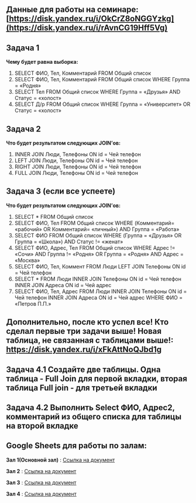 ## Данные для работы на семинаре: [https://disk.yandex.ru/i/OkCrZ8oNGGYzkg](https://disk.yandex.ru/i/rAvnCG19Hff5Vg)



## Задача 1
**Чему будет равна выборка:**

1. SELECT ФИО, Тел, Комментарий FROM Общий список
2. SELECT ФИО, Тел, Комментарий FROM Общий список WHERE 
Группа = «Родня»
3. SELECT Тел FROM Общий список WHERE Группа = «Друзья» 
AND Статус = «холост»
4. SELECT Д/р FROM Общий список WHERE Группа = «Университет» 
OR Статус = «холост»


## Задача 2

**Что будет результатом следующих JOIN’ов:**

1. INNER JOIN Люди, Телефоны ON id = Чей телефон
2. LEFT JOIN Люди, Телефоны ON id = Чей телефон
3. RIGHT JOIN Люди, Телефоны ON id = Чей телефон
4. FULL JOIN Люди, Телефоны ON id = Чей телефон



## Задача 3 (если все успеете)


**Что будет результатом следующих JOIN’ов:**


1. SELECT * FROM Общий список
2. SELECT ФИО, Тел FROM Общий список WHERE (Комментарий= «рабочий» OR Комментарий= «личный») AND Группа = «Работа»
3. SELECT ФИО FROM Общий список WHERE (Группа = «Друзья» OR Группа = «Школа») AND Статус != «женат»
4. SELECT ФИО, Адрес, Тел FROM Общий список WHERE Адрес != «Сочи» AND Группа != «Родня» OR Группа = «Родня» AND Адрес = «Москва»
5. SELECT ФИО, Тел, Коммент FROM Люди LEFT JOIN Телефоны ON id = Чей телефон
6. SELECT * FROM Люди INNER JOIN Телефоны ON id = Чей телефон INNER JOIN Адреса ON id = Чей адрес
7. SELECT ФИО, Тел, Адрес FROM Люди INNER JOIN Телефоны ON id = Чей телефон INNER JOIN Адреса ON id = Чей адрес WHERE ФИО = «Петров П.П.»

## Дополнительно, после кто успел все! Кто сделал первые три задачи выше! Новая таблица, не связанная с таблицами выше!: https://disk.yandex.ru/i/xFkAttNoQJbd1g

## Задача 4.1 Создайте две таблицы. Одна таблица - Full Join для первой вкладки, вторая таблица Full join - для третьей вкладки
## Задача 4.2 Выполнить Select ФИО, Адрес2, комментарий из общего списка для таблицы на второй вкладке

## Google Sheets для работы по залам:
**Зал 1(Основной зал)** : [Ссылка на документ](https://docs.google.com/spreadsheets/d/17qyyi52Sfig6IjJceZzCuwCrwQL2mEIIfZz2E7aErws/edit?usp=sharing)

**Зал 2** : [Ссылка на документ](https://docs.google.com/spreadsheets/d/1aXT6bLoKz_IXhsGQs-1SDWAJZoKa9PWH6WgSGYT94E4/edit?usp=sharing)

**Зал 3** : [Ссылка на документ](https://docs.google.com/spreadsheets/d/1Ow-nREdv2JBt5BnH92udDvrHhxuWj3NhlhBTD3PPF6I/edit?usp=sharing)

**Зал 4** : [Ссылка на документ](https://docs.google.com/spreadsheets/d/1kDlXciV32ZbUvEqFJf_HCY-4ZbQrGIJzm_JZDqV0HdI/edit?usp=sharing)
